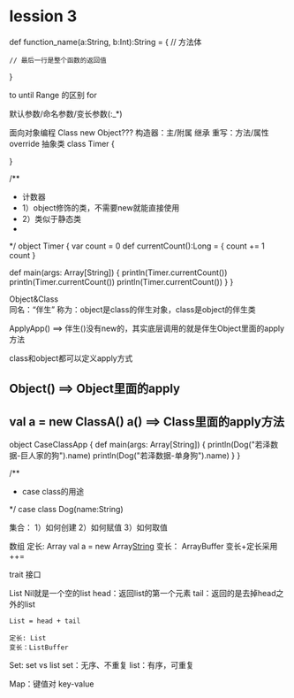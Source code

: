 #  lession  3
def function_name(a:String, b:Int):String = {
    // 方法体 
     
    // 最后一行是整个函数的返回值
} 
  
to  until Range 的区别 
for 
 
默认参数/命名参数/变长参数(:_*)
 
面向对象编程
    Class
        new
        Object??? 
    构造器：主/附属
    继承
    重写：方法/属性  override
    抽象类
    class Timer {

}

/**
  * 计数器
  * 1）object修饰的类，不需要new就能直接使用
  * 2）类似于静态类
  *
  */
object Timer {
  var count = 0
  def currentCount():Long = {
    count += 1
    count
  }


  def main(args: Array[String]) {
    println(Timer.currentCount())
    println(Timer.currentCount())
    println(Timer.currentCount())
  }
} 
     
Object&Class    
   同名：“伴生”
    称为：object是class的伴生对象，class是object的伴生类
     
 
ApplyApp()
    ==> 伴生()没有new的，其实底层调用的就是伴生Object里面的apply方法
  
 class和object都可以定义apply方式
 ##    Object() ==> Object里面的apply
 ##    val a = new ClassA()  a() ==> Class里面的apply方法
  object CaseClassApp {
  def main(args: Array[String]) {
    println(Dog("若泽数据-巨人家的狗").name)
    println(Dog("若泽数据-单身狗").name)
  }
}

/**
  * case class的用途
 
  */
case class Dog(name:String)

集合：
    1）如何创建
    2）如何赋值
    3）如何取值
  
数组 
    定长: Array
        val a = new Array[String](5)
    变长： ArrayBuffer
        变长+定长采用++=
         
trait 接口        
         
List 
    Nil就是一个空的list
    head：返回list的第一个元素
    tail：返回的是去掉head之外的list
     
    List = head + tail
     
    定长: List
    变长：ListBuffer
  
Set: 
    set vs list
        set：无序、不重复
        list：有序，可重复
     
Map：键值对  key-value  
     
     
     
     
     
         
     
     
    
